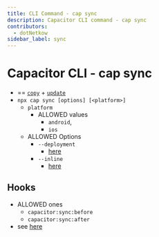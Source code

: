 ```yaml
---
title: CLI Command - cap sync
description: Capacitor CLI command - cap sync
contributors:
  - dotNetkow
sidebar_label: sync
---
```


# Capacitor CLI - cap sync

* == [`copy`](/docs/cli/commands/copy.md) + [`update`](/docs/cli/commands/update.md)
* `npx cap sync [options] [<platform>]`
  * `platform`
    * ALLOWED values
      * `android`,
      * `ios`
  * ALLOWED Options
    * `--deployment`
      * [here](update.md)
    * `--inline`
      * [here](copy.md)

## Hooks

* ALLOWED ones
  * `capacitor:sync:before`
  * `capacitor:sync:after`
* see [here](../hooks)
